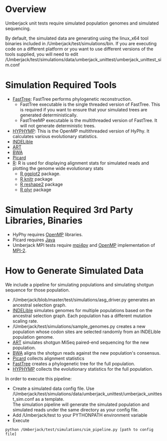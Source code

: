 Overview
============================================

Umberjack unit tests require simulated population genomes and simulated sequencing.

By default, the simulated data are generating using the  linux_x64 tool binaries included in /Umberjack/test/simulations/bin.
If you are executing code on a different platform or you want to use different versions of the tools supplied, 
you will need to edit /Umberjack/test/simulations/data/umberjack_unittest/umberjack_unittest_sim.conf


Simulation Required Tools
===============================================

* [FastTree](http://www.microbesonline.org/fasttree/):  FastTree performs phylogenetic reconstruction.  
  * FastTree executable is the single threaded version of FastTree.  This is required if you want to ensure that your simulated trees are generated deterministically.
  * FastTreeMP executable is the multithreaded version of FastTree.  It will not generate deterministic trees.
* [HYPHYMP](https://github.com/veg/hyphy/releases):  This is the OpenMP multithreaded version of HyPhy.  It calculates various evolutionary statistics.
* [INDELible](http://abacus.gene.ucl.ac.uk/software/indelible/)
* [ART](http://www.niehs.nih.gov/research/resources/software/biostatistics/art/)
* [BWA](http://bio-bwa.sourceforge.net/)
* [Picard](http://broadinstitute.github.io/picard/)
* [R](http://www.r-project.org/):  R is used for displaying alignment stats for simulated reads and plotting the genome wide evolutionary stats
  * [R ggplot2](http://ggplot2.org/) package.
  * [R knitr](http://yihui.name/knitr/) package
  * [R reshape2](http://cran.r-project.org/web/packages/reshape2/index.html) package
  * [R plyr](http://cran.r-project.org/web/packages/plyr/index.html) package


Simulation Required 3rd Party Libraries, Binaries
===============================================

* HyPhy requires [OpenMP](http://openmp.org/wp/openmp-compilers) libraries.
* Picard requires [Java](http://www.oracle.com/technetwork/java/javase/overview/index.html)
* Umberjack MPI tests require [mpi4py](http://mpi4py.scipy.org/docs/usrman/index.html) and [OpenMP](http://www.open-mpi.org/) implementation of [MPI-2](http://en.wikipedia.org/wiki/Message_Passing_Interface).


How to Generate Simulated Data
===========================================

We include a pipeline for simulating populations and simulating shotgun sequence for those population.
  * /Umberjack/blob/master/test/simulations/asg_driver.py generates an ancestral selection graph.
  * [INDELible](http://abacus.gene.ucl.ac.uk/software/indelible/) simulates genomes for multiple populations based on the ancestral selection graph.  Each population has a different mutation scaling rate. 
  * /Umberjack/test/simulations/sample_genomes.py creates a new population whose codon sites are selected randomly from an INDELible population genome.
  * [ART](http://www.niehs.nih.gov/research/resources/software/biostatistics/art/) simulates shotgun MiSeq paired-end sequencing for the new population.
  * [BWA](http://bio-bwa.sourceforge.net/) aligns the shotgun reads against the new population's consensus.
  * [Picard](http://broadinstitute.github.io/picard/) collects alignment statistics
  * [FastTree](http://www.microbesonline.org/fasttree/) creates a phylogenetic tree for the full population.
  * [HYPHYMP](https://github.com/veg/hyphy/releases) collects the evolutionary statistics for the full population. 
 
In order to execute this pipeline:

* Create a simulated data config file.  Use /Umberjack/test/simulations/data/umberjack_unittest/umberjack_unittest_sim.conf as a template.  
The simulation pipeline will generate the simulated population and simulated reads under the same directory as your config file. 
* Add /Umberjack/test to your PYTHONPATH environment variable
* Execute 

```
python /Umberjack/test/simulations/sim_pipeline.py [path to config file]
```


